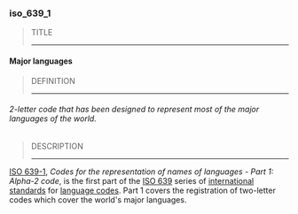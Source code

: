 ### iso_639_1



> TITLE
> 
> ------

#### Major languages



> DEFINITION
> 
> ------

###### 2-letter code that has been designed to represent most of the major languages of the world.



> DESCRIPTION
> 
> ------

[ISO 639-1](https://en.wikipedia.org/wiki/ISO_639-1), *Codes for the representation of names of languages - Part 1: Alpha-2 code*, is the first part of the [ISO 639](https://en.wikipedia.org/wiki/ISO_639 "ISO 639") series of [international standards](https://en.wikipedia.org/wiki/International_Organization_for_Standardization "International Organization for Standardization") for [language codes](https://en.wikipedia.org/wiki/Language_code "Language code"). Part 1 covers the registration of two-letter codes which cover the world&apos;s major languages.